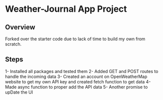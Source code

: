 # Weather-Journal App Project

## Overview
Forked over the starter code due to lack of time to build my own from scratch.

## Steps
1- Installed all packages and tested them
2- Added GET and POST routes to handle the incoming data
3- Created an account on OpenWeatherMap website to get my own API key and created fetch function to get data
4- Made async function to proper add the API data
5- Another promise to upDate the UI
